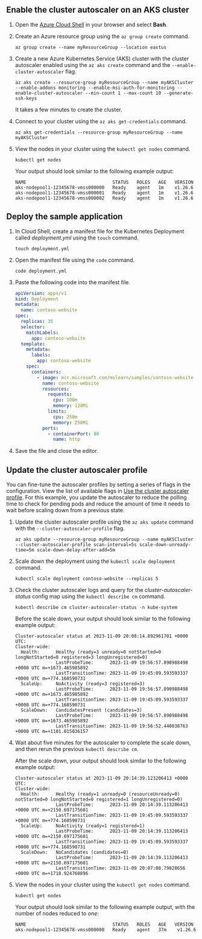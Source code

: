 ## Enable the cluster autoscaler on an AKS cluster

1. Open the [Azure Cloud Shell](https://shell.azure.com) in your browser and select **Bash**.
2. Create an Azure resource group using the `az group create` command.

    ```azurecli-interactive
    az group create --name myResourceGroup --location eastus
    ```

3. Create a new Azure Kubernetes Service (AKS) cluster with the cluster autoscaler enabled using the `az aks create` command and the `--enable-cluster-autoscaler` flag.

    ```azurecli-interactive
    az aks create --resource-group myResourceGroup --name myAKSCluster --enable-addons monitoring --enable-msi-auth-for-monitoring --enable-cluster-autoscaler --min-count 1 --max-count 10 --generate-ssh-keys
    ```

    It takes a few minutes to create the cluster.

4. Connect to your cluster using the `az aks get-credentials` command.

    ```azurecli-interactive
    az aks get-credentials --resource-group myResourceGroup --name myAKSCluster
    ```

5. View the nodes in your cluster using the `kubectl get nodes` command.

    ```azurecli-interactive
    kubectl get nodes
    ```

    Your output should look similar to the following example output:

    ```output
    NAME                                STATUS   ROLES   AGE   VERSION
    aks-nodepool1-12345678-vmss000000   Ready    agent   1m    v1.26.6
    aks-nodepool1-12345678-vmss000001   Ready    agent   1m    v1.26.6
    aks-nodepool1-12345678-vmss000002   Ready    agent   1m    v1.26.6
    ```

## Deploy the sample application

1. In Cloud Shell, create a manifest file for the Kubernetes Deployment called *deployment.yml* using the `touch` command.

    ```azurecli-interactive
    touch deployment.yml
    ```

2. Open the manifest file using the `code` command.

    ```azurecli-interactive
    code deployment.yml
    ```

3. Paste the following code into the manifest file.

    ```yml
    apiVersion: apps/v1
    kind: Deployment
    metadata:
      name: contoso-website
    spec:
      replicas: 35
      selector:
        matchLabels:
          app: contoso-website
      template:
        metadata:
          labels:
            app: contoso-website
        spec:
          containers:
            - image: mcr.microsoft.com/mslearn/samples/contoso-website
              name: contoso-website
              resources:
                requests:
                  cpu: 100m
                  memory: 128Mi
                limits:
                  cpu: 250m
                  memory: 256Mi
              ports:
                - containerPort: 80
                  name: http
    ```

4. Save the file and close the editor.

## Update the cluster autoscaler profile

You can fine-tune the autoscaler profiles by setting a series of flags in the configuration. View the list of available flags in [Use the cluster autoscaler profile](/azure/aks/cluster-autoscaler#use-the-cluster-autoscaler-profile). For this example, you update the autoscaler to reduce the polling time to check for pending pods and reduce the amount of time it needs to wait before scaling down from a previous state.

1. Update the cluster autoscaler profile using the `az aks update` command with the `--cluster-autoscaler-profile` flag.

    ```azurecli-interactive
    az aks update --resource-group myResourceGroup --name myAKSCluster --cluster-autoscaler-profile scan-interval=5s scale-down-unready-time=5m scale-down-delay-after-add=5m
    ```

2. Scale down the deployment using the `kubectl scale deployment` command.

    ```azurecli-interactive
    kubectl scale deployment contoso-website --replicas 5
    ```

3. Check the cluster autoscaler logs and query for the *cluster-autoscaler-status* config map using the `kubectl describe cm` command.

    ```azurecli-interactive
    kubectl describe cm cluster-autoscaler-status -n kube-system
    ```

    Before the scale down, your output should look similar to the following example output:

    ```output
    Cluster-autoscaler status at 2023-11-09 20:08:14.892961701 +0000 UTC:
    Cluster-wide:
      Health:      Healthy (ready=3 unready=0 notStarted=0 longNotStarted=0 registered=3 longUnregistered=0)
                   LastProbeTime:      2023-11-09 19:56:57.890988498 +0000 UTC m=+1673.465985892
                   LastTransitionTime: 2023-11-09 19:45:09.593593337 +0000 UTC m=+774.168590731
      ScaleUp:     NoActivity (ready=3 registered=3)
                   LastProbeTime:      2023-11-09 19:56:57.890988498 +0000 UTC m=+1673.465985892
                   LastTransitionTime: 2023-11-09 19:45:09.593593337 +0000 UTC m=+774.168590731
      ScaleDown:   CandidatesPresent (candidates=3)
                   LastProbeTime:      2023-11-09 19:56:57.890988498 +0000 UTC m=+1673.465985892
                   LastTransitionTime: 2023-11-09 19:56:52.440038763 +0000 UTC m=+1101.015036157
    ```

4. Wait about five minutes for the autoscaler to complete the scale down, and then rerun the previous `kubectl describe cm`.

    After the scale down, your output should look similar to the following example output:

    ```output
    Cluster-autoscaler status at 2023-11-09 20:14:39.123206413 +0000 UTC:
    Cluster-wide:
      Health:      Healthy (ready=1 unready=0 (resourceUnready=0) notStarted=0 longNotStarted=0 registered=1 longUnregistered=0)
                   LastProbeTime:      2023-11-09 20:14:39.113206413 +0000 UTC m=+2150.697175601
                   LastTransitionTime: 2023-11-09 19:45:09.593593337 +0000 UTC m=+774.168590731
      ScaleUp:     NoActivity (ready=1 registered=1)
                   LastProbeTime:      2023-11-09 20:14:39.113206413 +0000 UTC m=+2150.697175601
                   LastTransitionTime: 2023-11-09 19:45:09.593593337 +0000 UTC m=+774.168590731
      ScaleDown:   NoCandidates (candidates=0)
                   LastProbeTime:      2023-11-09 20:14:39.113206413 +0000 UTC m=+2150.697175601
                   LastTransitionTime: 2023-11-09 20:07:08.79828656 +0000 UTC m=+1718.924760896
    ```

5. View the nodes in your cluster using the `kubectl get nodes` command.

    ```azurecli-interactive
    kubectl get nodes
    ```

    Your output should look similar to the following example output, with the number of nodes reduced to *one*:

    ```output
    NAME                                STATUS   ROLES   AGE   VERSION
    aks-nodepool1-12345678-vmss000000   Ready    agent   37m    v1.26.6
    ```

